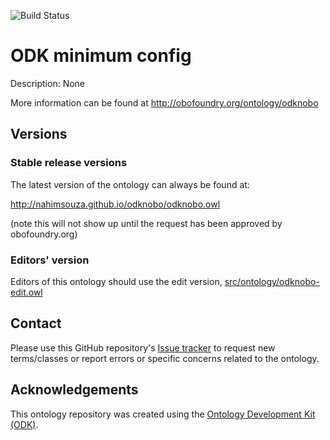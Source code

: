 
![Build Status](https://github.com/nahimsouza/odknobo/actions/workflows/qc.yml/badge.svg)
# ODK minimum config

Description: None

More information can be found at http://obofoundry.org/ontology/odknobo

## Versions

### Stable release versions

The latest version of the ontology can always be found at:

http://nahimsouza.github.io/odknobo/odknobo.owl

(note this will not show up until the request has been approved by obofoundry.org)

### Editors' version

Editors of this ontology should use the edit version, [src/ontology/odknobo-edit.owl](src/ontology/odknobo-edit.owl)

## Contact

Please use this GitHub repository's [Issue tracker](https://github.com/nahimsouza/odknobo/issues) to request new terms/classes or report errors or specific concerns related to the ontology.

## Acknowledgements

This ontology repository was created using the [Ontology Development Kit (ODK)](https://github.com/INCATools/ontology-development-kit).